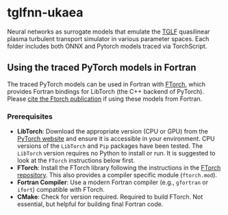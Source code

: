 # tglfnn-ukaea
Neural networks as surrogate models that emulate the [TGLF](https://gafusion.github.io/doc/tglf.html) quasilinear plasma turbulent transport simulator in various parameter spaces. Each folder includes both ONNX and Pytorch models traced via TorchScript. 

## Using the traced PyTorch models in Fortran

The traced PyTorch models can be used in Fortran with [FTorch](https://github.com/Cambridge-ICCS/FTorch), which provides Fortran bindings for LibTorch (the C++ backend of PyTorch).  Please [cite the Ftorch publication](https://github.com/Cambridge-ICCS/FTorch#authors-and-acknowledgment) if using these models from Fortran.

### Prerequisites

- **LibTorch**: Download the appropriate version (CPU or GPU) from the [PyTorch website](https://pytorch.org/get-started/locally/) and ensure it is accessible in your environment. CPU versions of the `LibTorch` and `Pip` packages have been tested. The `LibTorch` version requires no Python to install or run. It is suggested to look at the `FTorch` instructions below first.
- **FTorch**: Install the FTorch library following the instructions in the [FTorch repository](https://github.com/torch/FTorch). This also provides a compiler specific module (`ftorch.mod`).
- **Fortran Compiler**: Use a modern Fortran compiler (e.g., `gfortran` or `ifort`) compatible with FTorch.
- **CMake**: Check for version required. Required to build FTorch. Not essential, but helpful for building final Fortran code. 
